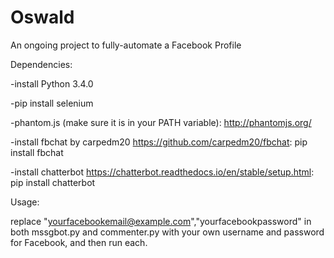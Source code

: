 # Oswald
An ongoing project to fully-automate a Facebook Profile

Dependencies:

-install Python 3.4.0  

-pip install selenium

-phantom.js (make sure it is in your PATH variable):  http://phantomjs.org/

-install fbchat by carpedm20 https://github.com/carpedm20/fbchat:  pip install fbchat

-install chatterbot https://chatterbot.readthedocs.io/en/stable/setup.html:  pip install chatterbot


Usage:

replace "yourfacebookemail@example.com","yourfacebookpassword" in both mssgbot.py and commenter.py with your own username and password for Facebook, and then run each.



